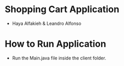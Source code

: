 # Shopping Cart Application

- Haya Alfakieh & Leandro Alfonso

# How to Run Application

- Run the Main.java file inside the client folder.
